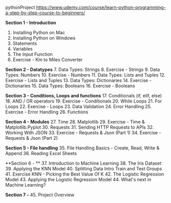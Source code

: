 pythonProject
https://www.udemy.com/course/learn-python-programming-a-step-by-step-course-to-beginners/

**Section 1 - Introduction**
1. Installing Python on Mac 
2. Installing Python on Windows 
3. Statements 
4. Variables 
5. The Input Function 
6. Exercise - Km to Miles Converter

**Section 2 - Datatypes**
7. Data Types: Strings
8. Exercise - Strings
9. Data Types: Numbers
10. Exercise - Numbers
11. Data Types: Lists and Tuples
12. Exercise - Lists and Tuples
13. Data Types: Dictionaries 
14. Exercise - Dictionaries 
15. Data Types: Booleans 
16. Exercise - Booleans 

**Section 3 - Conditions, Loops and functions**
17. Conditionals (if, elif, else) 
18. AND / OR operators 
19. Exercise - Conditionals 
20. While Loops 
21. For Loops 
22. Exercise - Loops 
23. Data Validation 
24. Error Handling 
25. Exercise - Error Handling 
26. Functions 

**Section 4 - Modules**
27. Time 
28. Matplotlib 
29. Exercise - Time & Matplotlib.Pyplot 
30. Requests 
31. Sending HTTP Requests to APIs 
32. Working With JSON 
33. Exercise - Requests & Json (Part 1) 
34. Exercise - Requests & Json (Part 2)

**Section 5 - File handling**
35. File Handling Basics - Create, Read, Write & Append 
36. Reading Excel Sheets 

**Section 6 - **
37. Introduction to Machine Learning 
38. The Iris Dataset 
39. Applying the KNN Model 
40. Splitting Data Intro Train and Test Groups 
41. Exercise KNN - Picking the Best Value Of K 
42. The Logistic Regression Model 
43. Applying the Logistic Regression Model 
44. What's next in Machine Learning? 

**Section 7 -**
45. Project Overview 


